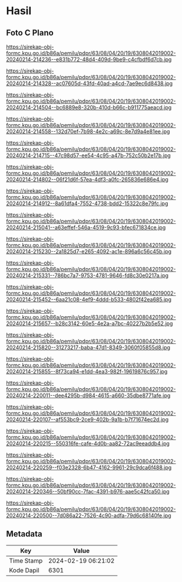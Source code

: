 # Hasil

## Foto C Plano

https://sirekap-obj-formc.kpu.go.id/b86a/pemilu/pdpr/63/08/04/20/19/6308042019002-20240214-214236--e831b772-48d4-409d-9be9-c4cfbdf6d7cb.jpg

https://sirekap-obj-formc.kpu.go.id/b86a/pemilu/pdpr/63/08/04/20/19/6308042019002-20240214-214328--ac07605d-43fd-40ad-a4cd-7ae9ec6d8438.jpg

https://sirekap-obj-formc.kpu.go.id/b86a/pemilu/pdpr/63/08/04/20/19/6308042019002-20240214-214504--bc6889e8-320b-410d-b66c-b911775aeacd.jpg

https://sirekap-obj-formc.kpu.go.id/b86a/pemilu/pdpr/63/08/04/20/19/6308042019002-20240214-214558--132d70ef-7b98-4e2c-a69c-8e7d9a4e81ee.jpg

https://sirekap-obj-formc.kpu.go.id/b86a/pemilu/pdpr/63/08/04/20/19/6308042019002-20240214-214715--47c98d57-ee54-4c95-a47b-752c50b2e17b.jpg

https://sirekap-obj-formc.kpu.go.id/b86a/pemilu/pdpr/63/08/04/20/19/6308042019002-20240214-214802--06f21d6f-57ea-4df3-a0fc-265836e686e4.jpg

https://sirekap-obj-formc.kpu.go.id/b86a/pemilu/pdpr/63/08/04/20/19/6308042019002-20240214-214912--8a61dfa4-7552-4738-bdd2-15322c8e79fc.jpg

https://sirekap-obj-formc.kpu.go.id/b86a/pemilu/pdpr/63/08/04/20/19/6308042019002-20240214-215041--a63effef-546a-4519-9c93-bfec671834ce.jpg

https://sirekap-obj-formc.kpu.go.id/b86a/pemilu/pdpr/63/08/04/20/19/6308042019002-20240214-215230--2a1825d7-e265-4092-ac1e-896a6c56c45b.jpg

https://sirekap-obj-formc.kpu.go.id/b86a/pemilu/pdpr/63/08/04/20/19/6308042019002-20240214-215331--786bc7a7-9753-4781-9646-fd8c30e0217a.jpg

https://sirekap-obj-formc.kpu.go.id/b86a/pemilu/pdpr/63/08/04/20/19/6308042019002-20240214-215452--6aa21c08-4ef9-4ddd-b533-4802f42ea685.jpg

https://sirekap-obj-formc.kpu.go.id/b86a/pemilu/pdpr/63/08/04/20/19/6308042019002-20240214-215657--b28c3142-60e5-4e2a-a7bc-40227b2b5e52.jpg

https://sirekap-obj-formc.kpu.go.id/b86a/pemilu/pdpr/63/08/04/20/19/6308042019002-20240214-215820--31273217-baba-47d1-8349-3060f05855d8.jpg

https://sirekap-obj-formc.kpu.go.id/b86a/pemilu/pdpr/63/08/04/20/19/6308042019002-20240214-215855--8f73ca94-e1dd-4ea3-982f-19619876c957.jpg

https://sirekap-obj-formc.kpu.go.id/b86a/pemilu/pdpr/63/08/04/20/19/6308042019002-20240214-220011--dee4295b-d984-4615-a660-35dbe8771afe.jpg

https://sirekap-obj-formc.kpu.go.id/b86a/pemilu/pdpr/63/08/04/20/19/6308042019002-20240214-220107--af553bc9-2ce9-402b-9a1b-b7f71674ec2d.jpg

https://sirekap-obj-formc.kpu.go.id/b86a/pemilu/pdpr/63/08/04/20/19/6308042019002-20240214-220215--550316fe-cafe-4d0b-aa82-72ac9eeaddb4.jpg

https://sirekap-obj-formc.kpu.go.id/b86a/pemilu/pdpr/63/08/04/20/19/6308042019002-20240214-220259--f03e2328-6b47-4162-9961-29c9dca6f488.jpg

https://sirekap-obj-formc.kpu.go.id/b86a/pemilu/pdpr/63/08/04/20/19/6308042019002-20240214-220346--50bf90cc-7fac-4391-b976-aae5c42fca50.jpg

https://sirekap-obj-formc.kpu.go.id/b86a/pemilu/pdpr/63/08/04/20/19/6308042019002-20240214-220500--7d086a22-7526-4c90-adfa-79d6c68140fe.jpg


## Metadata

| Key        | Value               |
| ---------- | ------------------- |
| Time Stamp | 2024-02-19 06:21:02 |
| Kode Dapil | 6301                |



